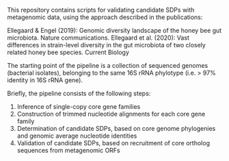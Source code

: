 This repository contains scripts for validating candidate SDPs with metagenomic data, using the approach described in the publications:

Ellegaard & Engel (2019): Genomic diversity landscape of the honey bee gut microbiota. Nature communications.
Ellegaard et al. (2020): Vast differences in strain-level diversity in the gut microbiota of two closely related honey bee species. Current Biology

The starting point of the pipeline is a collection of sequenced genomes (bacterial isolates), belonging to the same 16S rRNA phylotype (i.e. > 97% identity in 16S rRNA gene). 

Briefly, the pipeline consists of the following steps:
1. Inference of single-copy core gene families
2. Construction of trimmed nucleotide alignments for each core gene family
3. Determination of candidate SDPs, based on core genome phylogenies and genomic average nucleotide identities
4. Validation of candidate SDPs, based on recruitment of core ortholog sequences from metagenomic ORFs
